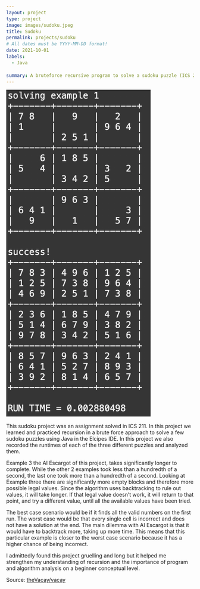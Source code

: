 ```yaml
---
layout: project
type: project
image: images/sudoku.jpeg
title: Sudoku
permalink: projects/sudoku
# All dates must be YYYY-MM-DD format!
date: 2021-10-01
labels:
  - Java
  
summary: A bruteforce recursive program to solve a sudoku puzzle (ICS 211).
---
```


<img class="ui medium right floated rounded image" src="../images/Screen Shot 2022-01-19 at 10.37.25 PM.png">

This sudoku project was an assignment solved in ICS 211. In this project we learned and practiced recursion in a brute force approach to solve a few sudoku puzzles using Java in the Elcipes IDE. In this project we also recorded the runtimes of each of the three different puzzles and analyzed them. 

Example 3 the AI Escargot of this project, takes significantly longer to complete. While the other 2 examples took less than a hundredth of a second, the last one took more than a hundredth of a second. Looking at Example three there are significantly more empty blocks and therefore more possible legal values. Since the algorithm uses backtracking to rule out values, it will take longer. If that legal value doesn’t work, it will return to that point, and try a different value, until all the available values have been tried.

The best case scenario would be if it finds all the valid numbers on the first run. The worst case would be that every single cell is incorrect and does not have a solution at the end. The main dilemma with AI Escargot is that it would have to backtrack more, taking up more time. This means that this particular example is closer to the worst case scenario because it has a higher chance of being incorrect.

I admittedly found this project gruelling and long but it helped me strengthen my understanding of recursion and the importance of program and algorithm analysis on a beginner conceptual level. 
 
Source: <a href="https://github.com/theVacay/vacay"><i class="large github icon"></i>theVacay/vacay</a>
